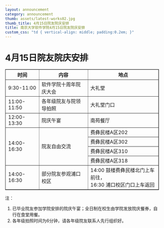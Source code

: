 ```yaml
---
layout: announcement
category: announcement
thumb: assets/latest-works02.jpg
thumb_title: 4月15日院友院庆安排
title: 南京大学软件学院4月15日院友院庆安排
custom_css: "td { vertical-align: middle; padding:0.2em; }"
---
```


# 4月15日院友院庆安排

<table border="1">
  <tbody>
    <tr>
      <th>时间</th>
      <th>内容</th>
      <th>地点</th>
    </tr>
    <tr>
      <td>9:30-11:00</td>
      <td>软件学院十周年院庆大会</td>
      <td>大礼堂</td>
    </tr>
    <tr>
      <td>11:00-11:50</td>
      <td>各年级院友与院领导拍照</td>
      <td>大礼堂门口</td>
    </tr>
    <tr>
      <td>12:00-13:30</td>
      <td>院庆午宴</td>
      <td>南苑餐厅</td>
    </tr>
    <tr>
      <td rowspan="4">14:00-16:30</td>
      <td rowspan="4">院友自由交流</td>
      <td>费彝民楼A区202</td>
    </tr>
    <tr>
      <td>费彝民楼A区302</td>
    </tr>
    <tr>
      <td>费彝民楼A区310</td>
    </tr>
    <tr>
      <td>费彝民楼A区318</td>
    </tr>
    <tr>
      <td rowspan="4">14:00-16:30</td>
      <td>部分院友参观浦口校区</td>
      <td>14:00 鼓楼费彝民楼北门上车前往，<br />16:30 浦口校区门口上车返回</td>
    </tr>
  </tbody>
</table>

注：

1. 已毕业院友参加学院安排的院庆午宴；全日制在校生由学院发放院庆餐券，自行在食堂用餐。
2. 各年级拍照时间为6分钟，请各年级院友联系人先行组织好。